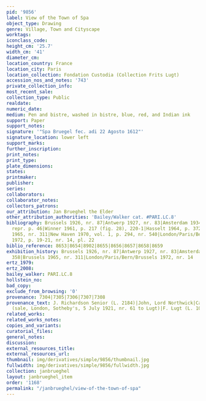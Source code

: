 ```yaml
---
pid: '9856'
label: View of the Town of Spa
object_type: Drawing
genre: Village, Town and Cityscape
worktags:
iconclass_code:
height_cm: '25.7'
width_cm: '41'
diameter_cm:
location_country: France
location_city: Paris
location_collection: Fondation Custodia (Collection Frits Lugt)
accession_nos_and_notes: '743'
private_collection_info:
most_recent_sale:
collection_type: Public
realdate:
numeric_date:
medium: Pen and bistre, washed in bistre, blue, red, and Indian ink
support: Paper
support_notes:
signature: '"Spa Bruegel fec. adi 22 Agosto 1612"'
signature_location: lower left
support_marks:
further_inscription:
print_notes:
print_type:
plate_dimensions:
states:
printmaker:
publisher:
series:
collaborators:
collaborator_notes:
collectors_patrons:
our_attribution: Jan Brueghel the Elder
other_attribution_authorities: 'Bailey/Walker cat. #PARI.LC.8'
bibliography: Brussels 1926, nr. 87|Antwerp 1927, nr. 83|Amsterdam 1934, nr. 358,
  repr. p. 46|Winner 1961, p. 217 (fig. 28), 220-1|Hasselt 1964, p. 372 (repr.)|Brussels
  1965, nr. 311|New Haven 1970, vol. 1, p. 294, nr. 540|London/Paris/Bern/Brussels
  1972, p. 19-21, nr. 14, pl. 22
biblio_reference: 8653|8654|8902|8655|8656|8657|8658|8659
exhibition_history: Brussels 1926, nr. 87|Antwerp 1927, nr. 83|Amsterdam 1934, nr.
  358|Brussels 1965, nr. 311|London/Paris/Bern/Brussels 1972, nr. 14
ertz_1979:
ertz_2008:
bailey_walker: PARI.LC.8
hollstein_no:
bad_copy:
exclude_from_browsing: '0'
provenance: 7304|7305|7306|7307|7308
provenance_text: J. Richardson Senior (L. 2184)|John, Lord Northwick|Captain E. Spencer-Chruchill
  (sale, London, Sotheby's, 5 July 1921, nr. 61 to Lugt)|F. Lugt (L. 1028)
related_works:
related_works_notes:
copies_and_variants:
curatorial_files:
general_notes:
discussion:
external_resources_title:
external_resources_url:
thumbnail: img/derivatives/simple/9856/thumbnail.jpg
fullwidth: img/derivatives/simple/9856/fullwidth.jpg
collection: janbrueghel
layout: janbrueghel_item
order: '1168'
permalink: "/janbrueghel/view-of-the-town-of-spa"
---
```

